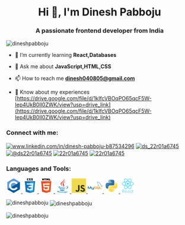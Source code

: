 <h1 align="center">Hi 👋, I'm Dinesh Pabboju</h1>
<h3 align="center">A passionate frontend developer from India</h3>
<p align="left"> <img src="https://komarev.com/ghpvc/?username=dineshpabboju&label=Profile%20views&color=0e75b6&style=flat" alt="dineshpabboju" /> </p>

- 🌱 I’m currently learning **React,Databases**

- 💬 Ask me about **JavaScript,HTML,CSS**

- 📫 How to reach me **dinesh040805@gmail.com**

- 📄 Know about my experiences [https://drive.google.com/file/d/1kIfcVBOqPO65qcF5W-Iep4UkB0lI0ZWK/view?usp=drive_link](https://drive.google.com/file/d/1kIfcVBOqPO65qcF5W-Iep4UkB0lI0ZWK/view?usp=drive_link)

<h3 align="left">Connect with me:</h3>
<p align="left">
<a href="https://linkedin.com/in/www.linkedin.com/in/dinesh-pabboju-b87534296" target="blank"><img align="center" src="https://raw.githubusercontent.com/rahuldkjain/github-profile-readme-generator/master/src/images/icons/Social/linked-in-alt.svg" alt="www.linkedin.com/in/dinesh-pabboju-b87534296" height="30" width="40" /></a>
<a href="https://www.codechef.com/users/ds_22r01a6745" target="blank"><img align="center" src="https://cdn.jsdelivr.net/npm/simple-icons@3.1.0/icons/codechef.svg" alt="ds_22r01a6745" height="30" width="40" /></a>
<a href="https://www.hackerrank.com/@ds22r01a6745" target="blank"><img align="center" src="https://raw.githubusercontent.com/rahuldkjain/github-profile-readme-generator/master/src/images/icons/Social/hackerrank.svg" alt="@ds22r01a6745" height="30" width="40" /></a>
<a href="https://codeforces.com/profile/22r01a6745" target="blank"><img align="center" src="https://raw.githubusercontent.com/rahuldkjain/github-profile-readme-generator/master/src/images/icons/Social/codeforces.svg" alt="22r01a6745" height="30" width="40" /></a>
<a href="https://www.leetcode.com/22r01a6745" target="blank"><img align="center" src="https://raw.githubusercontent.com/rahuldkjain/github-profile-readme-generator/master/src/images/icons/Social/leet-code.svg" alt="22r01a6745" height="30" width="40" /></a>
</p>

<h3 align="left">Languages and Tools:</h3>
<p align="left"> <a href="https://www.cprogramming.com/" target="_blank" rel="noreferrer"> <img src="https://raw.githubusercontent.com/devicons/devicon/master/icons/c/c-original.svg" alt="c" width="40" height="40"/> </a> <a href="https://www.w3schools.com/css/" target="_blank" rel="noreferrer"> <img src="https://raw.githubusercontent.com/devicons/devicon/master/icons/css3/css3-original-wordmark.svg" alt="css3" width="40" height="40"/> </a> <a href="https://www.w3.org/html/" target="_blank" rel="noreferrer"> <img src="https://raw.githubusercontent.com/devicons/devicon/master/icons/html5/html5-original-wordmark.svg" alt="html5" width="40" height="40"/> </a> <a href="https://www.java.com" target="_blank" rel="noreferrer"> <img src="https://raw.githubusercontent.com/devicons/devicon/master/icons/java/java-original.svg" alt="java" width="40" height="40"/> </a> <a href="https://developer.mozilla.org/en-US/docs/Web/JavaScript" target="_blank" rel="noreferrer"> <img src="https://raw.githubusercontent.com/devicons/devicon/master/icons/javascript/javascript-original.svg" alt="javascript" width="40" height="40"/> </a> <a href="https://www.mysql.com/" target="_blank" rel="noreferrer"> <img src="https://raw.githubusercontent.com/devicons/devicon/master/icons/mysql/mysql-original-wordmark.svg" alt="mysql" width="40" height="40"/> </a> <a href="https://www.python.org" target="_blank" rel="noreferrer"> <img src="https://raw.githubusercontent.com/devicons/devicon/master/icons/python/python-original.svg" alt="python" width="40" height="40"/> </a> <a href="https://reactjs.org/" target="_blank" rel="noreferrer"> <img src="https://raw.githubusercontent.com/devicons/devicon/master/icons/react/react-original-wordmark.svg" alt="react" width="40" height="40"/> </a> </p>

<p><img align="left" src="https://github-readme-stats.vercel.app/api/top-langs?username=dineshpabboju&show_icons=true&locale=en&layout=compact" alt="dineshpabboju" /></p>

<p>&nbsp;<img align="center" src="https://github-readme-stats.vercel.app/api?username=dineshpabboju&show_icons=true&locale=en" alt="dineshpabboju" /></p>

<p><img align="center" src="https://github-readme-streak-stats.herokuapp.com/?user=dineshpabboju&" alt="dineshpabboju" /></p>


